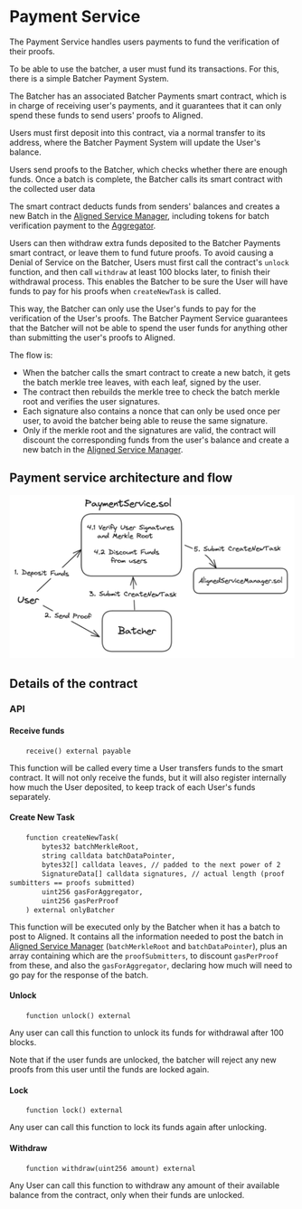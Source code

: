 # Payment Service

The Payment Service handles users payments to fund the verification of their proofs.

To be able to use the batcher, a user must fund its transactions.
For this, there is a simple Batcher Payment System.

The Batcher has an associated Batcher Payments smart contract,
which is in charge of receiving user's payments,
and it guarantees that it can only spend these funds to send users' proofs to Aligned.

Users must first deposit into this contract, via a normal transfer to its address,
where the Batcher Payment System will update the User's balance.

Users send proofs to the Batcher, which checks whether there are enough funds.
Once a batch is complete, the Batcher calls its smart contract with the collected user data

The smart contract deducts funds from senders' balances and creates a new Batch in
the [Aligned Service Manager](./3_service_manager_contract.md),
including tokens for batch verification payment to the [Aggregator](./5_aggregator.md).

Users can then withdraw extra funds deposited to the Batcher Payments smart contract,
or leave them to fund future proofs.
To avoid causing a Denial of Service on the Batcher, Users must first call the contract's `unlock` function,
and then call `withdraw` at least 100 blocks later, to finish their withdrawal process.
This enables the Batcher to be sure the User will have funds to pay for his proofs when `createNewTask` is called.

This way, the Batcher can only use the User's funds to pay for the verification of the User's proofs. The Batcher Payment Service guarantees that the Batcher will not be able to spend the user funds for anything other than submitting the user's proofs to Aligned.

The flow is:

- When the batcher calls the smart contract to create a new batch,
  it gets the batch merkle tree leaves, with each leaf, signed by the user.
- The contract then rebuilds the merkle tree to check the
  batch merkle root and verifies the user signatures.
- Each signature also contains a nonce that can only be used once per user,
  to avoid the batcher being able to reuse the same signature.
- Only if the merkle root and the signatures are valid, the contract will
  discount the corresponding funds from the user's balance and
  create a new batch in the [Aligned Service Manager](./3_service_manager_contract.md).

## Payment service architecture and flow 

![Payment Service Flow Diagram](../../images/payment_service_diagram.png)

## Details of the contract

### API

#### Receive funds

```solidity
    receive() external payable
```

This function will be called every time a User transfers funds to the smart contract.
It will not only receive the funds, but it will also register internally how much the User deposited,
to keep track of each User's funds separately.

#### Create New Task

```solidity
    function createNewTask(
        bytes32 batchMerkleRoot,
        string calldata batchDataPointer,
        bytes32[] calldata leaves, // padded to the next power of 2
        SignatureData[] calldata signatures, // actual length (proof sumbitters == proofs submitted)
        uint256 gasForAggregator,
        uint256 gasPerProof
    ) external onlyBatcher
```

This function will be executed only by the Batcher when it has a batch to post to Aligned.
It contains all the information needed to post the batch
in [Aligned Service Manager](./3_service_manager_contract.md) (`batchMerkleRoot`
and `batchDataPointer`), plus an array containing which are the `proofSubmitters`, to discount `gasPerProof` from
these, and also the `gasForAggregator`, declaring how much will need to go pay for the response of the batch.

#### Unlock

```solidity
    function unlock() external
```

Any user can call this function to unlock its funds for withdrawal after 100 blocks.

Note that if the user funds are unlocked, the batcher will reject any new proofs from this user until the funds are
locked again.

#### Lock

```solidity
    function lock() external
```

Any user can call this function to lock its funds again after unlocking.

#### Withdraw

```solidity
    function withdraw(uint256 amount) external
```

Any User can call this function to withdraw any amount of their available balance from the contract,
only when their funds are unlocked.
